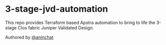 # 3-stage-jvd-automation
This repo provides Terraform based Apstra automation to bring to life the 3-stage Clos fabric Juniper Validated Design.

Authored by [@aninchat](https://github.com/aninchat)
